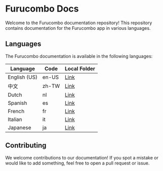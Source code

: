 # Furucombo Docs

Welcome to the Furucombo documentation repository! This repository contains documentation for the Furucombo app in various languages.

## Languages

The Furucombo documentation is available in the following languages:

| Language     | Code  | Local Folder    |
| ------------ | ----- | --------------- |
| English (US) | en-US | [Link](./en-US) |
| 中文         | zh-TW | [Link](./zh-TW) |
| Dutch        | nl    | [Link](./nl)    |
| Spanish      | es    | [Link](./es)    |
| French       | fr    | [Link](./fr)    |
| Italian      | it    | [Link](./it)    |
| Japanese     | ja    | [Link](./ja)    |

## Contributing

We welcome contributions to our documentation! If you spot a mistake or would like to add something, feel free to open a pull request or issue.
